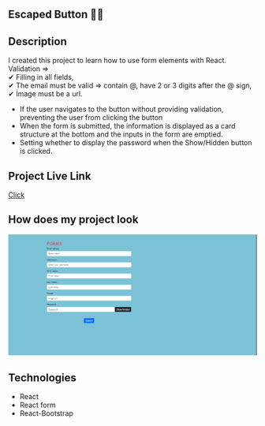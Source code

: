 ## Escaped Button 💨🙂
## Description
I created this project to learn how to use form elements with React. <br>
Validation => <br>
✔ Filling in all fields,<br>
✔ The email must be valid => contain @, have 2 or 3 digits after the @ sign,<br>
✔ İmage must be a url.<br>

* If the user navigates to the button without providing validation, preventing the user from clicking the button
* When the form is submitted, the information is displayed as a card structure at the bottom and the inputs in the form are emptied.
* Setting whether to display the password when the Show/Hidden button is clicked.

## Project Live Link
[Click](https://form-react-zlh.vercel.app/)

## How does my project look
![form](./forms.gif)


## Technologies
* React
* React form
* React-Bootstrap
  
